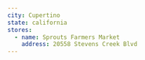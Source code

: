 ```yaml
---
city: Cupertino
state: california
stores:
  - name: Sprouts Farmers Market
    address: 20558 Stevens Creek Blvd
---
```

